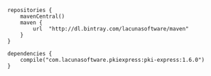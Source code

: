 ﻿```
repositories {
	mavenCentral()
	maven {
		url  "http://dl.bintray.com/lacunasoftware/maven" 
	}
} 

dependencies {
	compile("com.lacunasoftware.pkiexpress:pki-express:1.6.0")
}
```
